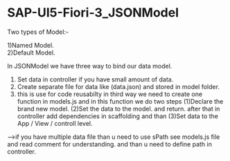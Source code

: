 # SAP-UI5-Fiori-3_JSONModel

Two types of Model:-

1)Named Model. <br>
2)Default Model.

In JSONModel we have three way to bind our data model.
1) Set data in controller if you have small amount of data.
2) Create separate file for data like (data.json) and stored in model folder.
3) this is use for code reusabilty in third way we need to create one function in models.js and in this function we do two steps 
	(1)Declare the brand new model. (2)Set the data to the model. and return. 
	after that in controller add dependencies in scaffolding  and than (3)Set data to the App / View / controll level.
	
-->if you have multiple data file than u need to use sPath see models.js file and read comment for understanding.
	and than u need to define path in controller.